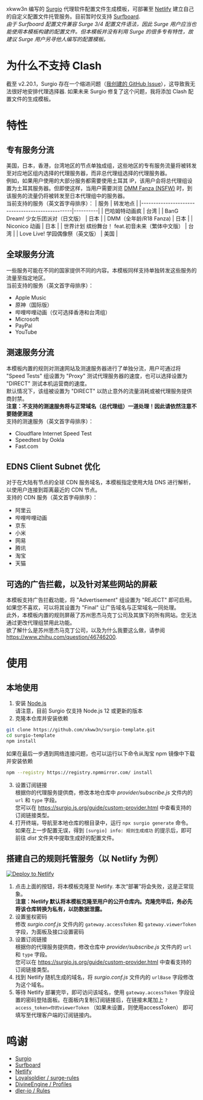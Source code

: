xkww3n 编写的 [Surgio](https://surgio.js.org/) 代理软件配置文件生成模板，可部署至 [Netlify](https://www.netlify.com/) 建立自己的自定义配置文件托管服务。目前暂时仅支持 [Surfboard](https://getsurfboard.com/).  
*由于 Surfboard 配置文件兼容 Surge 3/4 配置文件语法，因此 Surge 用户应当也能使用本模板构建的配置文件。但本模板并没有利用 Surge 的很多专有特性，故建议 Surge 用户另寻他人编写的配置模板。*

# 为什么不支持 Clash
截至 v2.20.1，Surgio 存在一个缩进问题（[我创建的 GitHub Issue](https://github.com/surgioproject/surgio/issues/202)），这导致我无法很好地安排代理选择器. 如果未来 Surgio 修复了这个问题，我将添加 Clash 配置文件的生成模板。

# 特性
## 专有服务分流
美国，日本，香港，台湾地区的节点单独成组，这些地区的专有服务流量将被转发至对应地区组内选择的代理服务器，而非总代理组选择的代理服务器。  
例如，如果用户使用的大部分服务都需要使用土耳其 IP，该用户会将总代理组设置为土耳其服务器。但即使这样，当用户需要浏览 [DMM Fanza (NSFW)](https://dmm.co.jp) 时，到该服务的流量仍将被转发至日本代理组中的服务器。  
当前支持的服务（英文首字母排序）：
| 服务                                            | 转发地点 |
|-------------------------------------------------|----------|
| 巴哈姆特动画疯                                  | 台湾     |
| BanG Dream! 少女乐团派对（日文版）              | 日本     |
| DMM（全年龄/R18 Fanza)                          | 日本     |
| Niconico 动画                                   | 日本     |
| 世界计划 缤纷舞台！ feat.初音未来（繁体中文版） | 台湾     |
| Love Live! 学园偶像祭（英文版）                 | 美国     |

## 全球服务分流
一些服务可能在不同的国家提供不同的内容。本模板同样支持单独转发这些服务的流量至指定地区。  
当前支持的服务（英文首字母排序）：
- Apple Music
- 原神（国际版）
- 哔哩哔哩动画（仅可选择香港和台湾组）
- Microsoft
- PayPal
- YouTube

## 测速服务分流
本模板内置的规则对测速网站及测速服务器进行了单独分流，用户可通过将 "Speed Tests" 组设置为 "Proxy" 测试代理服务器的速度，也可以选择设置为 "DIRECT" 测试本机运营商的速度。  
默认情况下，该组被设置为 "DIRECT" 以防止意外的流量消耗或被代理服务提供商封禁。  
**注意：不支持的测速服务将与正常域名（总代理组）一道处理！因此请依然注意不要随便测速**  
支持的测速服务（英文首字母排序）：
- Cloudflare Internet Speed Test
- Speedtest by Ookla
- Fast.com

## EDNS Client Subnet 优化
对于在大陆有节点的全球 CDN 服务域名，本模板指定使用大陆 DNS 进行解析，以使用户连接到距离最近的 CDN 节点。  
支持的 CDN 服务（英文首字母排序）：
- 阿里云
- 哔哩哔哩动画
- 京东
- 小米
- 网易
- 腾讯
- 淘宝
- 天猫

## 可选的广告拦截，以及针对某些网站的屏蔽
本模板支持广告拦截功能，将 "Advertisement" 组设置为 "REJECT" 即可启用。如果您不喜欢，可以将其设置为 "Final" 让广告域名与正常域名一同处理。  
此外，本模板内置的规则屏蔽了苏州思杰马克丁公司及其旗下的所有网站。您无法通过更改代理组禁用此功能。  
欲了解什么是苏州思杰马克丁公司，以及为什么我要这么做，请参阅 <https://www.zhihu.com/question/46746200>.

# 使用
## 本地使用
1. 安装 [Node.js](https://nodejs.org/zh-cn/download/)   
请注意，目前 Surgio 仅支持 Node.js 12 或更新的版本
2. 克隆本仓库并安装依赖
```bash
git clone https://github.com/xkww3n/surgio-template.git
cd surgio-template
npm install
```
如果在最后一步遇到网络连接问题，也可以运行以下命令从淘宝 npm 镜像中下载并安装依赖
```bash
npm --registry https://registry.npmmirror.com/ install
```
3. 设置订阅链接  
根据你的代理服务提供商，修改本地仓库中 *provider/subscribe.js* 文件内的 `url` 和 `type` 字段。  
您可以在 <https://surgio.js.org/guide/custom-provider.html> 中查看支持的订阅链接类型。
4. 打开终端，导航至本地仓库的根目录中，运行 `npx surgio generate` 命令。  
如果在上一步配置无误，得到 `[surgio] info: 规则生成成功` 的提示后，即可前往 *dist* 文件夹中提取生成好的配置文件。

## 搭建自己的规则托管服务（以 Netlify 为例）
[![Deploy to Netlify](https://www.netlify.com/img/deploy/button.svg)](https://app.netlify.com/start/deploy?repository=https://github.com/xkww3n/surgio-template)  
1. 点击上面的按钮，将本模板克隆至 Netlify. 本次“部署”将会失败，这是正常现象。  
**注意：Netlify 默认将本模板克隆至用户的公开仓库内。克隆完毕后，务必先将该仓库转换为私有，以防数据泄露。**
2. 设置鉴权密码  
修改 *surgio.conf.js* 文件内的 `gateway.accessToken` 和 `gateway.viewerToken` 字段，为面板及接口设置密码
3. 设置订阅链接  
根据你的代理服务提供商，修改仓库中 *provider/subscribe.js* 文件内的 `url` 和 `type` 字段。  
您可以在 <https://surgio.js.org/guide/custom-provider.html> 中查看支持的订阅链接类型。
4. 找到 Netlify 随机生成的域名，将 *surgio.conf.js* 文件内的 `urlBase` 字段修改为这个域名。
5. 等待 Netlify 部署完毕，即可访问该域名，使用 `gateway.accessToken` 字段设置的密码登陆面板。在面板内复制订阅链接后，在链接末尾加上 `?access_token=你的viewerToken` （如果未设置，则使用accessToken） 即可填写至代理客户端的订阅链接内。

# 鸣谢
- [Surgio](https://surgio.js.org/)
- [Surfboard](https://getsurfboard.com/)
- [Netlify](https://www.netlify.com/)
- [Loyalsoldier / surge-rules](https://github.com/Loyalsoldier/surge-rules)
- [DivineEngine / Profiles](https://github.com/DivineEngine/Profiles/)
- [dler-io / Rules](https://github.com/dler-io/Rules)